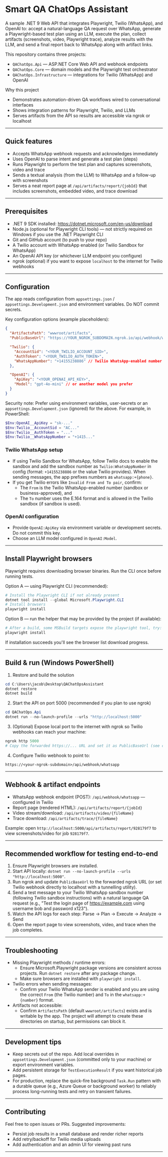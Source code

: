 # Smart QA ChatOps Assistant

A sample .NET 9 Web API that integrates Playwright, Twilio (WhatsApp), and OpenAI to: accept a natural-language QA request over WhatsApp, generate a Playwright-based test plan using an LLM, execute the plan, collect artifacts (screenshots, video, Playwright trace), analyze results with the LLM, and send a final report back to WhatsApp along with artifact links.

This repository contains three projects:
- `QAChatOps.Api` — ASP.NET Core Web API and webhook endpoints
- `QAChatOps.Core` — domain models and the Playwright test orchestrator
- `QAChatOps.Infrastructure` — integrations for Twilio (WhatsApp) and OpenAI

Why this project
- Demonstrates automation-driven QA workflows wired to conversational interfaces
- Shows integration patterns for Playwright, Twilio, and LLMs
- Serves artifacts from the API so results are accessible via ngrok or localhost

---

## Quick features
- Accepts WhatsApp webhook requests and acknowledges immediately
- Uses OpenAI to parse intent and generate a test plan (steps)
- Runs Playwright to perform the test plan and captures screenshots, video and trace
- Sends a textual analysis (from the LLM) to WhatsApp and a follow-up with screenshots
- Serves a neat report page at `/api/artifacts/report/{jobId}` that includes screenshots, embedded video, and trace download

---

## Prerequisites
- .NET 9 SDK installed: https://dotnet.microsoft.com/en-us/download
- Node.js (optional for Playwright CLI tools) — not strictly required on Windows if you use the .NET Playwright CLI
- Git and GitHub account (to push to your repo)
- A Twilio account with WhatsApp enabled (or Twilio Sandbox for WhatsApp)
- An OpenAI API key (or whichever LLM endpoint you configure)
- ngrok (optional) if you want to expose `localhost` to the internet for Twilio webhooks

---

## Configuration

The app reads configuration from `appsettings.json` / `appsettings.Development.json` and environment variables. Do NOT commit secrets.

Key configuration options (example placeholders):
```json
{
  "ArtifactsPath": "wwwroot/artifacts",
  "PublicBaseUrl": "https://YOUR_NGROK_SUBDOMAIN.ngrok.io/api/webhook/whatsapp",

  "Twilio": {
    "AccountSid": "<YOUR_TWILIO_ACCOUNT_SID>",
    "AuthToken": "<YOUR_TWILIO_AUTH_TOKEN>",
    "WhatsAppNumber": "+14155238886" // Twilio WhatsApp-enabled number (sandbox or production)
  },

  "OpenAI": {
    "ApiKey": "<YOUR_OPENAI_API_KEY>",
    "Model": "gpt-4o-mini" // or another model you prefer
  }
}
```

Security note: Prefer using environment variables, user-secrets or an `appsettings.Development.json` (ignored) for the above. For example, in PowerShell:
```powershell
$Env:OpenAI__ApiKey = "sk-..."
$Env:Twilio__AccountSid = "AC..."
$Env:Twilio__AuthToken = "..."
$Env:Twilio__WhatsAppNumber = "+1415..."
```

### Twilio WhatsApp setup
- If using Twilio Sandbox for WhatsApp, follow Twilio docs to enable the sandbox and add the sandbox number as `Twilio:WhatsAppNumber` in config (format: `+14155238886` or the value Twilio provides). When sending messages, the app prefixes numbers as `whatsapp:+{phone}`.
- If you get Twilio errors like `Invalid From and To pair`, confirm:
  - The `From` is the Twilio WhatsApp-enabled number (sandbox or business-approved), and
  - The `To` number uses the E.164 format and is allowed in the Twilio sandbox (if sandbox is used).

### OpenAI configuration
- Provide `OpenAI:ApiKey` via environment variable or development secrets. Do not commit this key.
- Choose an LLM model configured in `OpenAI:Model`.

---

## Install Playwright browsers
Playwright requires downloading browser binaries. Run the CLI once before running tests.

Option A — using Playwright CLI (recommended):
```powershell
# Install the Playwright CLI if not already present
dotnet tool install --global Microsoft.Playwright.CLI
# Install browsers
playwright install
```

Option B — run the helper that may be provided by the project (if available):
```powershell
# After a build, some MSBuild targets expose the playwright tool, try:
playwright install
```

If installation succeeds you'll see the browser list download progress.

---

## Build & run (Windows PowerShell)
1. Restore and build the solution
```powershell
cd C:\Users\jacob\Desktop\QAChatOpsAssistant
dotnet restore
dotnet build
```

2. Start the API on port 5000 (recommended if you plan to use ngrok)
```powershell
cd QAChatOps.Api
dotnet run --no-launch-profile --urls "http://localhost:5000"
```

3. (Optional) Expose local port to the internet with ngrok so Twilio webhooks can reach your machine:
```powershell
ngrok http 5000
# Copy the forwarded https://... URL and set it as PublicBaseUrl (see configuration above)
```

4. Configure Twilio webhook to point to:
```
https://<your-ngrok-subdomain>/api/webhook/whatsapp
```

---

## Webhook & artifact endpoints
- WhatsApp webhook endpoint (POST): `/api/webhook/whatsapp` — configured in Twilio
- Report page (rendered HTML): `/api/artifacts/report/{jobId}`
- Video stream/download: `/api/artifacts/video/{fileName}`
- Trace download: `/api/artifacts/trace/{fileName}`

Example: open `http://localhost:5000/api/artifacts/report/928179f7` to view screenshots/video for job `928179f7`.

---

## Recommended workflow for testing end-to-end
1. Ensure Playwright browsers are installed.
2. Start API locally: `dotnet run --no-launch-profile --urls "http://localhost:5000"`.
3. Run ngrok and update `PublicBaseUrl` to the forwarded ngrok URL (or set Twilio webhook directly to localhost with a tunnelling utility).
4. Send a test message to your Twilio WhatsApp sandbox number (following Twilio sandbox instructions) with a natural language QA request (e.g., "Test the login page of https://example.com using username bob and password x123").
5. Watch the API logs for each step: Parse -> Plan -> Execute -> Analyze -> Send
6. Open the report page to view screenshots, video, and trace when the job completes.

---

## Troubleshooting
- Missing Playwright methods / runtime errors:
  - Ensure Microsoft.Playwright package versions are consistent across projects. Run `dotnet restore` after any package change.
  - Make sure browsers are installed with `playwright install`.
- Twilio errors when sending messages:
  - Confirm your Twilio WhatsApp sender is enabled and you are using the correct `From` (the Twilio number) and `To` in the `whatsapp:+{number}` format.
- Artifacts not accessible:
  - Confirm `ArtifactsPath` (default `wwwroot/artifacts`) exists and is writable by the app. The project will attempt to create these directories on startup, but permissions can block it.

---

## Development tips
- Keep secrets out of the repo. Add local overrides in `appsettings.Development.json` (committed only to your machine) or export environment variables.
- Add persistent storage for `TestExecutionResult` if you want historical job pages.
- For production, replace the quick-fire background `Task.Run` pattern with a durable queue (e.g., Azure Queue or background worker) to reliably process long-running tests and retry on transient failures.

---

## Contributing
Feel free to open issues or PRs. Suggested improvements:
- Persist job results in a small database and render richer reports
- Add retry/backoff for Twilio media uploads
- Add authentication and an admin UI for viewing past runs

---
